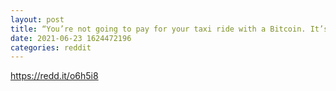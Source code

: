 ```yaml
--- 
layout: post 
title: “You’re not going to pay for your taxi ride with a Bitcoin. It’s ridiculous. […] You’ve got 70% of the people in El Salvador don’t even have bank accounts.” Steve Hanke, economist That must be why I paid it in Monero for the very first time this week! 
date: 2021-06-23 1624472196 
categories: reddit 
--- 
```

https://redd.it/o6h5i8